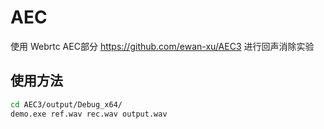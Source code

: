 # AEC

使用 Webrtc AEC部分 https://github.com/ewan-xu/AEC3 进行回声消除实验

## 使用方法

```bash
cd AEC3/output/Debug_x64/
demo.exe ref.wav rec.wav output.wav
```


